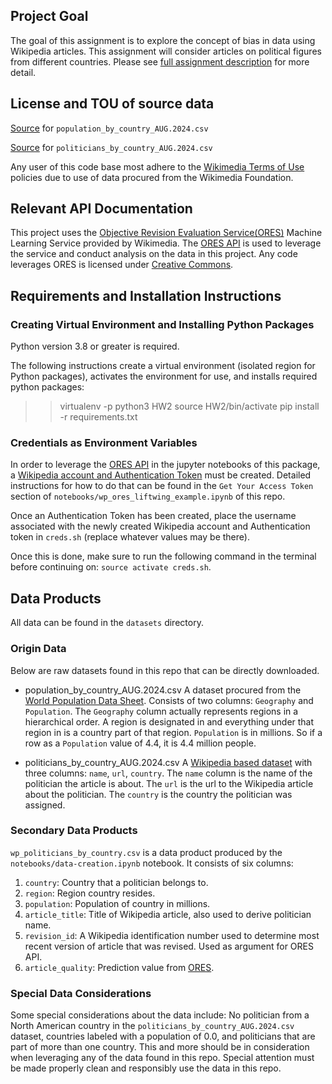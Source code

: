 ## Project Goal

The goal of this assignment is to explore the concept of bias in data using Wikipedia articles. This assignment will consider articles on political figures from different countries. Please see [full assignment description](https://docs.google.com/document/d/12Y4lPd5ORyK3s1vv-MQgF7-bYDpbpmKFKvSUgPmiLSs/edit?tab=t.0) for more detail.

## License and TOU of source data

[Source](https://2024-wpds.prb.org/) for `population_by_country_AUG.2024.csv`

[Source](https://en.wikipedia.org/wiki/Category:Politicians_by_nationality) for `politicians_by_country_AUG.2024.csv`

Any user of this code base most adhere to the [Wikimedia Terms of Use](https://foundation.wikimedia.org/wiki/Policy:Terms_of_Use) policies due to use of data procured from the Wikimedia Foundation.

## Relevant API Documentation

This project uses the [Objective Revision Evaluation Service(ORES)](https://www.mediawiki.org/wiki/ORES) Machine Learning Service provided by Wikimedia. The [ORES API](https://www.mediawiki.org/wiki/API:Info) is used to leverage the service and conduct analysis on the data in this project. Any code leverages ORES is licensed under [Creative Commons](https://creativecommons.org/licenses/by/4.0/).

## Requirements and Installation Instructions

### Creating Virtual Environment and Installing Python Packages
Python version 3.8 or greater is required.

The following instructions create a virtual environment (isolated region for Python packages), activates the environment for use, and installs required python packages:

>> virtualenv -p python3 HW2
>> source HW2/bin/activate
>> pip install -r requirements.txt

### Credentials as Environment Variables

In order to leverage the [ORES API](https://www.mediawiki.org/wiki/API:Info) in the jupyter notebooks of this package, a [Wikipedia account and Authentication Token](https://api.wikimedia.org/wiki/Authentication) must be created. Detailed instructions for how to do that can be found in the `Get Your Access Token` section of `notebooks/wp_ores_liftwing_example.ipynb` of this repo.

Once an Authentication Token has been created, place the username associated with the newly created Wikipedia account and Authentication token in `creds.sh` (replace whatever values may be there).

Once this is done, make sure to run the following command in the terminal before continuing on: `source activate creds.sh`.

## Data Products

All data can be found in the `datasets` directory.

### Origin Data

Below are raw datasets found in this repo that can be directly downloaded.

* population_by_country_AUG.2024.csv
  A dataset procured from the [World Population Data Sheet](https://2024-wpds.prb.org/). Consists of two columns: `Geography` and `Population`.
  The `Geography` column actually represents regions in a hierarchical order. A region is designated in <ALL CAPS> and everything under that region in <lower-case> is a country part of that region.
  `Population` is in millions. So if a row as a `Population` value of 4.4, it is 4.4 million people.

* politicians_by_country_AUG.2024.csv
  A [Wikipedia based dataset](https://en.wikipedia.org/wiki/Category:Politicians_by_nationality) with three columns: `name`, `url`, `country`.
  The `name` column is the name of the politician the article is about.
  The `url` is the url to the Wikipedia article about the politician.
  The `country` is the country the politician was assigned.

### Secondary Data Products

`wp_politicians_by_country.csv` is a data product produced by the `notebooks/data-creation.ipynb` notebook. It consists of six columns:

1. `country`: Country that a politician belongs to.
2. `region`: Region country resides.
3. `population`: Population of country in millions.
4. `article_title`: Title of Wikipedia article, also used to derive politician name.
5. `revision_id`: A Wikipedia identification number used to determine most recent version of article that was revised. Used as argument for ORES API.
6. `article_quality`: Prediction value from [ORES](https://www.mediawiki.org/wiki/ORES).

### Special Data Considerations

Some special considerations about the data include: No politician from a North American country in the `politicians_by_country_AUG.2024.csv` dataset, countries labeled with a population of 0.0, and politicians that are part of more than one country. This and more should be in consideration when leveraging any of the data found in this repo. Special attention must be made properly clean and responsibly use the data in this repo.


